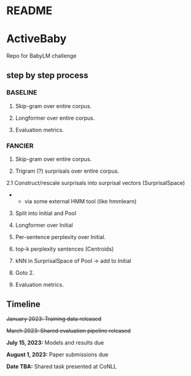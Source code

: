 # README

# ActiveBaby

Repo for BabyLM challenge

## step by step process

### BASELINE

1. Skip-gram over entire corpus.

2. Longformer over entire corpus.

3. Evaluation metrics.

### FANCIER

1. Skip-gram over entire corpus.

2. Trigram (?) surprisals over entire corpus.

2.1 Construct/rescale surprisals into surprisal vectors (SurprisalSpace)

- - via some external HMM tool (like hmmlearn)

3. Split into Initial and Pool

4. Longformer over Initial

5. Per-sentence perplexity over Initial.

6. top-k perplexity sentences (Centroids)

7. kNN in SurprisalSpace of Pool -> add to Initial

8. Goto 2.

9. Evaluation metrics.

## Timeline

~~January 2023: Training data released~~

~~March 2023: Shared evaluation pipeline released~~

**July 15, 2023:** Models and results due

**August 1, 2023:** Paper submissions due

**Date TBA:** Shared task presented at CoNLL
